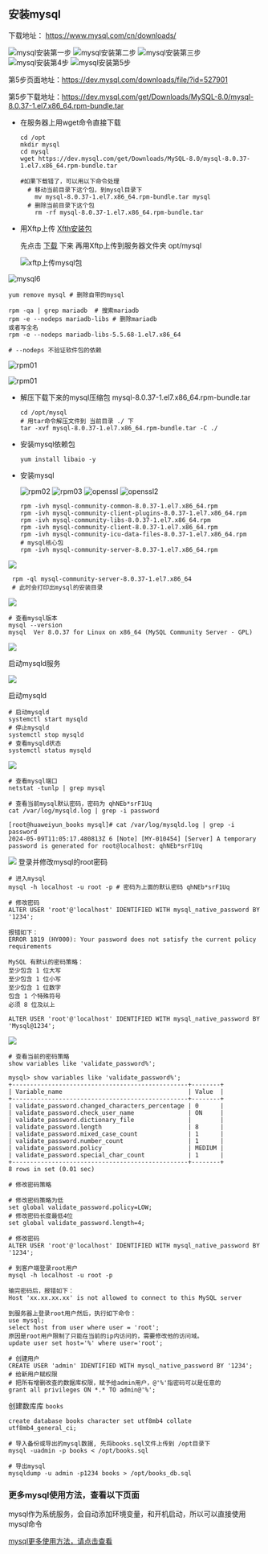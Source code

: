 
## 安装mysql
下载地址： https://www.mysql.com/cn/downloads/


![mysql安装第一步](./image/step1.png)
![mysql安装第二步](./image/mysql_down.png)
![mysql安装第三步](./image/mysql3.png)
![mysql安装第4步](./image/mysql4.png)
![mysql安装第5步](./image/mysql5.png)

第5步页面地址：https://dev.mysql.com/downloads/file/?id=527901

第5步下载地址：https://dev.mysql.com/get/Downloads/MySQL-8.0/mysql-8.0.37-1.el7.x86_64.rpm-bundle.tar


- 在服务器上用wget命令直接下载
  ```
  cd /opt
  mkdir mysql
  cd mysql
  wget https://dev.mysql.com/get/Downloads/MySQL-8.0/mysql-8.0.37-1.el7.x86_64.rpm-bundle.tar

  #如果下载错了，可以用以下命令处理
    # 移动当前目录下这个包，到mysql目录下
      mv mysql-8.0.37-1.el7.x86_64.rpm-bundle.tar mysql
    # 删除当前目录下这个包
      rm -rf mysql-8.0.37-1.el7.x86_64.rpm-bundle.tar
  ```
- 用Xftp上传 [Xfth安装包](./source/Xshell6和Xftp6破解免安装版.zip)

  先点击 [下载](https://dev.mysql.com/get/Downloads/MySQL-8.0/mysql-8.0.37-1.el7.x86_64.rpm-bundle.tar) 下来
再用Xftp上传到服务器文件夹 opt/mysql

  ![xftp上传mysql包](./image/xftp.png)


![mysql6](./image/mysql6.png)
  ```
  yum remove mysql # 删除自带的mysql

  rpm -qa | grep mariadb  # 搜索mariadb
  rpm -e --nodeps mariadb-libs # 删除mariadb
  或者写全名
  rpm -e --nodeps mariadb-libs-5.5.68-1.el7.x86_64

  # --nodeps 不验证软件包的依赖
  ```
![rpm01](./image/mariadb.png)

![rpm01](./image/rpm01.png)

- 解压下载下来的mysql压缩包 mysql-8.0.37-1.el7.x86_64.rpm-bundle.tar
  ```
  cd /opt/mysql
  # 用tar命令解压文件到 当前目录 ./ 下
  tar -xvf mysql-8.0.37-1.el7.x86_64.rpm-bundle.tar -C ./
  ```

- 安装mysql依赖包
  ```
  yum install libaio -y
  ```

- 安装mysql

  ![rpm02](./image/rpm02.png)
  ![rpm03](./image/rpm03.png)
  ![openssl](./image/openssl.png)
  ![openssl2](./image/openssl2.png)

  ```
  rpm -ivh mysql-community-common-8.0.37-1.el7.x86_64.rpm
  rpm -ivh mysql-community-client-plugins-8.0.37-1.el7.x86_64.rpm
  rpm -ivh mysql-community-libs-8.0.37-1.el7.x86_64.rpm
  rpm -ivh mysql-community-client-8.0.37-1.el7.x86_64.rpm
  rpm -ivh mysql-community-icu-data-files-8.0.37-1.el7.x86_64.rpm
  # mysql核心包
  rpm -ivh mysql-community-server-8.0.37-1.el7.x86_64.rpm
  ```

![](./image/07.png)
```
 rpm -ql mysql-community-server-8.0.37-1.el7.x86_64
 # 此时会打印出mysql的安装目录
```
![](./image/08.png)

```
# 查看mysql版本
mysql --version
mysql  Ver 8.0.37 for Linux on x86_64 (MySQL Community Server - GPL)

```
![](./image/09.png)

启动mysqld服务

![](./image/10.png)

启动mysqld
  ```
  # 启动mysqld
  systemctl start mysqld
  # 停止mysqld
  systemctl stop mysqld
  # 查看mysqld状态
  systemctl status mysqld
  ```

![](./image/11.png)
```
# 查看mysql端口
netstat -tunlp | grep mysql

# 查看当前mysql默认密码，密码为 qhNEb*srF1Uq
cat /var/log/mysqld.log | grep -i password

[root@huaweiyun_books mysql]# cat /var/log/mysqld.log | grep -i password
2024-05-09T11:05:17.480813Z 6 [Note] [MY-010454] [Server] A temporary password is generated for root@localhost: qhNEb*srF1Uq

```

![](./image/12.png)
登录并修改mysql的root密码
  ```
  # 进入mysql
  mysql -h localhost -u root -p # 密码为上面的默认密码 qhNEb*srF1Uq

  # 修改密码
  ALTER USER 'root'@'localhost' IDENTIFIED WITH mysql_native_password BY '1234';

  报错如下：
  ERROR 1819 (HY000): Your password does not satisfy the current policy requirements

  MySQL 有默认的密码策略：
  至少包含 1 位大写
  至少包含 1 位小写
  至少包含 1 位数字
  包含 1 个特殊符号
  必须 8 位及以上

  ALTER USER 'root'@'localhost' IDENTIFIED WITH mysql_native_password BY 'Mysql@1234';

  ```

![](./image/13.png)

```
# 查看当前的密码策略
show variables like 'validate_password%';

mysql> show variables like 'validate_password%';
+-------------------------------------------------+--------+
| Variable_name                                   | Value  |
+-------------------------------------------------+--------+
| validate_password.changed_characters_percentage | 0      |
| validate_password.check_user_name               | ON     |
| validate_password.dictionary_file               |        |
| validate_password.length                        | 8      |
| validate_password.mixed_case_count              | 1      |
| validate_password.number_count                  | 1      |
| validate_password.policy                        | MEDIUM |
| validate_password.special_char_count            | 1      |
+-------------------------------------------------+--------+
8 rows in set (0.01 sec)

# 修改密码策略

# 修改密码策略为低
set global validate_password.policy=LOW;
# 修改密码长度最低4位
set global validate_password.length=4;

# 修改密码
ALTER USER 'root'@'localhost' IDENTIFIED WITH mysql_native_password BY '1234';

# 到客户端登录root用户
mysql -h localhost -u root -p

输完密码后，报错如下：
Host 'xx.xx.xx.xx' is not allowed to connect to this MySQL server

到服务器上登录root用户然后，执行如下命令：
use mysql;
select host from user where user = 'root';
原因是root用户限制了只能在当前的ip内访问的，需要修改他的访问域。
update user set host='%' where user='root';

# 创建用户
CREATE USER 'admin' IDENTIFIED WITH mysql_native_password BY '1234';
# 给新用户赋权限
# 把所有增删改查的数据库权限，赋予给admin用户，@'%'指密码可以是任意的
grant all privileges ON *.* TO admin@'%';
```

创建数库库 `books`
```
create database books character set utf8mb4 collate utf8mb4_general_ci;

# 导入备份或导出的mysql数据, 先将books.sql文件上传到 /opt目录下
mysql -uadmin -p books < /opt/books.sql

# 导出mysql
mysqldump -u admin -p1234 books > /opt/books_db.sql
```

### 更多mysql使用方法，查看以下页面
mysql作为系统服务，会自动添加环境变量，和开机启动，所以可以直接使用mysql命令

[mysql更多使用方法，请点击查看](../数据库/mysql.md)
